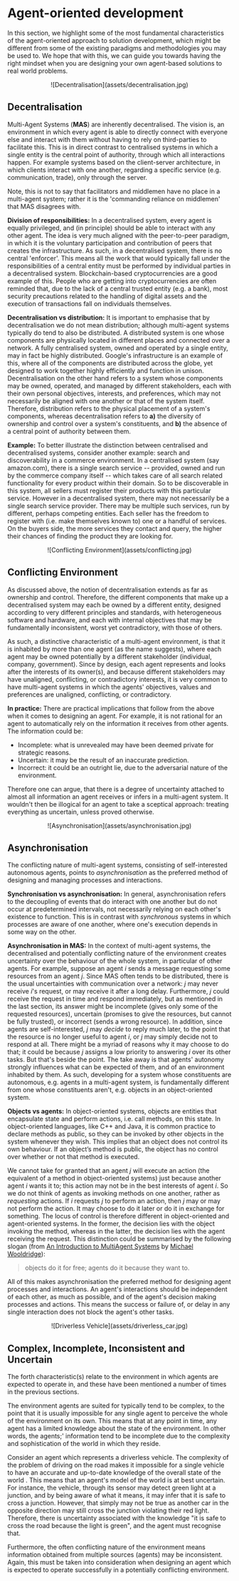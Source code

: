 # Agent-oriented development
In this section, we highlight some of the most fundamental characteristics of the agent-oriented approach to solution development, which might be different from some of the existing paradigms and methodologies you may be used to. We hope that with this, we can guide you towards having the right mindset when you are designing your own agent-based solutions to real world problems. 

<center>![Decentralisation](assets/decentralisation.jpg)</center>

## Decentralisation
Multi-Agent Systems (**MAS**) are inherently decentralised. The vision is, an environment in which every agent is able to directly connect with everyone else and interact with them without having to rely on third-parties to facilitate this. This is in direct contrast to centralised systems in which a single entity is the central point of authority, through which all interactions happen. For example systems based on the client-server architecture, in which clients interact with one another, regarding a specific service (e.g. communication, trade), only through the server.

Note, this is not to say that facilitators and middlemen have no place in a multi-agent system; rather it is the 'commanding reliance on middlemen' that MAS disagrees with.

**Division of responsibilities:** In a decentralised system, every agent is equally privileged, and (in principle) should be able to interact with any other agent. The idea is very much aligned with the peer-to-peer paradigm, in which it is the voluntary participation and contribution of peers that creates the infrastructure. As such, in a decentralised system, there is no central 'enforcer'. This means all the work that would typically fall under the responsibilities of a central entity must be performed by individual parties in a decentralised system. Blockchain-based cryptocurrencies are a good example of this. People who are getting into cryptocurrencies are often reminded that, due to the lack of a central trusted entity (e.g. a bank), most security precautions related to the handling of digital assets and the execution of transactions fall on individuals themselves. 

<!--Another example is the verification of protocol adherence in regulated systems. Consider the problem of traffic management. The success of such a system relies on its participants (e.g. pedestrians, cars, motorbikes, bicycles, etc) conforming with the traffic management protocol, which specifies, for instance, who has the right of way in a junction. It is trivial, that the continuous functioning of this system does not rest solely on the existence of a protocol; there should also be a mechanism in place that verifies the protocol is followed by the participants. In a central system, verifying whether parties adhere to the system's protocol is often the responsibility of a central unit that checks (some or all) actions of the parties involved. The police could be considered a central entity that enforces traffic protocols and punishes those violating it. However, in a decentralised environment, this burden falls on the parties involved in the interaction themselves. Therefore, one could imagine a self-governing traffic management system whereby individuals on the road enforce protocol adherence on each other and decide on the appropriate method(s) of enforcement (e.g. through collective punishments, sanctions, rewards, ratings, etc).-->

**Decentralisation vs distribution:** It is important to emphasise that by decentralisation we do not mean distribution; although multi-agent systems typically do tend to also be distributed. A distributed system is one whose components are physically located in different places and connected over a network. A fully centralised system, owned and operated by a single entity, may in fact be highly distributed. Google's infrastructure is an example of this, where all of the components are distributed across the globe, yet designed to work together highly efficiently and function in unison. Decentralisation on the other hand refers to a system whose components may be owned, operated, and managed by different stakeholders, each with their own personal objectives, interests, and preferences, which may not necessarily be aligned with one another or that of the system itself. Therefore, distribution refers to the physical placement of a system's components, whereas decentralisation refers to **a)** the diversity of ownership and control over a system's constituents, and **b)** the absence of a central point of authority between them.

**Example:** To better illustrate the distinction between centralised and decentralised systems, consider another example: search and discoverability in a commerce environment. In a centralised system (say amazon.com), there is a single search service -- provided, owned and run by the commerce company itself -- which takes care of all search related functionality for every product within their domain. So to be discoverable in this system, all sellers must register their products with this particular service. However in a decentralised system, there may not necessarily be a single search service provider. There may be multiple such services, run by different, perhaps competing entities. Each seller has the freedom to register with (i.e. make themselves known to) one or a handful of services. On the buyers side, the more services they contact and query, the higher their chances of finding the product they are looking for. 

<center>![Conflicting Environment](assets/conflicting.jpg)</center>

## Conflicting Environment

As discussed above, the notion of decentralisation extends as far as ownership and control. Therefore, the different components that make up a decentralised system may each be owned by a different entity, designed according to very different principles and standards, with heterogeneous software and hardware, and each with internal objectives that may be fundamentally inconsistent, worst yet contradictory, with those of others. 

As such, a distinctive characteristic of a multi-agent environment, is that it is inhabited by more than one agent (as the name suggests), where each agent may be owned potentially by a different stakeholder (individual, company, government). Since by design, each agent represents and looks after the interests of its owner(s), and because different stakeholders may have unaligned, conflicting, or contradictory interests, it is very common to have multi-agent systems in which the agents' objectives, values and preferences are unaligned, conflicting, or contradictory.

**In practice:** There are practical implications that follow from the above when it comes to designing an agent. For example, it is not rational for an agent to automatically rely on the information it receives from other agents. The information could be:

* Incomplete: what is unrevealed may have been deemed private for strategic reasons. 
* Uncertain: it may be the result of an inaccurate prediction. 
* Incorrect: it could be an outright lie, due to the adversarial nature of the environment.

Therefore one can argue, that there is a degree of uncertainty attached to almost all information an agent receives or infers in a multi-agent system. It wouldn't then be illogical for an agent to take a sceptical approach: treating everything as uncertain, unless proved otherwise.

<center>![Asynchronisation](assets/asynchronisation.jpg)</center>

## Asynchronisation

The conflicting nature of multi-agent systems, consisting of self-interested autonomous agents, points to _asynchronisation_ as the preferred method of designing and managing processes and interactions.

**Synchronisation vs asynchronisation:** In general, asynchronisation refers to the decoupling of events that do interact with one another but do not occur at predetermined intervals, not necessarily relying on each other's existence to function. This is in contrast with _synchronous_ systems in which processes are aware of one another, where one's execution depends in some way on the other.

**Asynchronisation in MAS:** In the context of multi-agent systems, the decentralised and potentially conflicting nature of the environment creates uncertainty over the behaviour of the whole system, in particular of other agents. For example, suppose an agent _i_ sends a message requesting some resources from an agent _j_. Since MAS often tends to be distributed, there is the usual uncertainties with communication over a network: _j_ may never receive _i_'s request, or may receive it after a long delay. Furthermore, _j_ could receive the request in time and respond immediately, but as mentioned in the last section, its answer might be incomplete (gives only some of the requested resources), uncertain (promises to give the resources, but cannot be fully trusted), or incorrect (sends a wrong resource). In addition, since agents are self-interested, _j_ may _decide_ to reply much later, to the point that the resource is no longer useful to agent _i_, or _j_ may simply decide not to respond at all. There might be a myriad of reasons why it may choose to do that; it could be because _j_ assigns a low priority to answering _i_ over its other tasks. But that's beside the point. The take away is that agents' autonomy strongly influences what can be expected of them, and of an environment inhabited by them. As such, developing for a system whose constituents are autonomous, e.g. agents in a multi-agent system, is fundamentally different from one whose constituents aren't, e.g. objects in an object-oriented system.

**Objects vs agents:** In object-oriented systems, objects are entities that encapsulate state and perform actions, i.e. call methods, on this state. In object-oriented languages, like C++ and Java, it is common practice to declare methods as public, so they can be invoked by other objects in the system whenever they wish. This implies that an object does not control its own behaviour. If an object’s method is public, the object has no control over whether or not that method is executed.  

We cannot take for granted that an agent _j_ will execute an action (the equivalent of a method in object-oriented systems) just because another agent _i_ wants it to; this action may not be in the best interests of agent _i_. So we do not think of agents as invoking methods on one another, rather as _requesting_ actions. If _i_ requests _j_ to perform an action, then _j_ may or may not perform the action. It may choose to do it later or do it in exchange for something. The locus of control is therefore different in object-oriented and agent-oriented systems. In the former, the decision lies with the object invoking the method, whereas in the latter, the decision lies with the agent receiving the request. This distinction could be summarised by the following slogan (from <a href="https://www.wiley.com/en-gb/An+Introduction+to+MultiAgent+Systems%2C+2nd+Edition-p-9781119959519" target=_blank>An Introduction to MultiAgent Systems</a> by <a href="https://www.cs.ox.ac.uk/people/michael.wooldridge/" target=_blank>Michael Wooldridge</a>):
>objects do it for free; agents do it because they want to.

All of this makes asynchronisation the preferred method for designing agent processes and interactions. An agent's interactions should be independent of each other, as much as possible, and of the agent's decision making processes and actions. This means the success or failure of, or delay in any single interaction does not block the agent's other tasks. 

<center>![Driverless Vehicle](assets/driverless_car.jpg)</center>

## Complex, Incomplete, Inconsistent and Uncertain

The forth characteristic(s) relate to the environment in which agents are expected to operate in, and these have been mentioned a number of times in the previous sections. 

The environment agents are suited for typically tend to be complex, to the point that it is usually impossible for any single agent to perceive the whole of the environment on its own. This means that at any point in time, any agent has a limited knowledge about the state of the environment. In other words, the agents;' information tend to be incomplete due to the complexity and sophistication of the world in which they reside. 

Consider an agent which represents a driverless vehicle. The complexity of the problem of driving on the road makes it impossible for a single vehicle to have an accurate and up-to-date knowledge of the overall state of the world . This means that an agent's model of the world is at best uncertain. For instance, the vehicle, through its sensor may detect green light at a junction, and by being aware of what it means, it may infer that it is safe to cross a junction. However, that simply may not be true as another car in the opposite direction may still cross the junction violating their red light. Therefore, there is uncertainty associated with the knowledge "it is safe to cross the road because the light is green", and the agent must recognise that. 

Furthermore, the often conflicting nature of the environment means information obtained from multiple sources (agents) may be inconsistent. Again, this must be taken into consideration when designing an agent which is expected to operate successfully in a potentially conflicting environment. 

<br />
